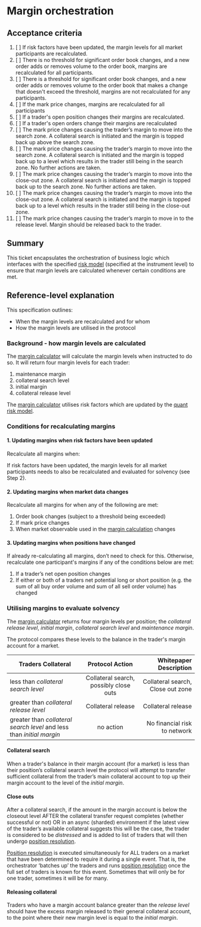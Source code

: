 # Margin orchestration

## Acceptance criteria

1. [ ] If risk factors have been updated, the margin levels for all market participants are recalculated.
1. [ ] There is no threshold for significant order book changes, and a new order adds or removes volume to the order book, margins are recalculated for all participants.
1. [ ] There is a threshold for significant order book changes, and a new order adds or removes volume to the order book that makes a change that doesn't exceed the threshold, margins are not recalculated for any participants. 
1. [ ] If the mark price changes, margins are recalculated for all participants
1. [ ] If a trader's open position changes their margins are recalculated.
1. [ ] If a trader's open orders change their margins are recalculated
1. [ ] The mark price changes causing the trader’s margin to move into the search zone. A collateral search is initiated and the margin is topped back up above the search zone.
1. [ ] The mark price changes causing the trader’s margin to move into the search zone. A collateral search is initiated and the margin is topped back up to a level which results in the trader still being in the search zone. No further actions are taken.
1. [ ] The mark price changes causing the trader’s margin to move into the close-out zone. A collateral search is initiated and the margin is topped back up to the search zone. No further actions are taken.
1. [ ] The mark price changes causing the trader’s margin to move into the close-out zone. A collateral search is initiated and the margin is topped back up to a level which results in the trader still being in the close-out zone.
1. [ ] The mark price changes causing the trader’s margin to move in to the release level. Margin should be released back to the trader. 

## Summary
This ticket encapsulates the orchestration of business logic which interfaces with the specified [risk model](./0018-quant-risk-models.ipynb) (specified at the instrument level) to ensure that margin levels are calculated whenever certain conditions are met.

## Reference-level explanation

This specification outlines:
- When the margin levels are recalculated and for whom
- How the margin levels are utilised in the protocol

### **Background - how margin levels are calculated**

The [margin calculator](./0019-margin-calculator.md) will calculate the margin levels when instructed to do so. It will return four margin levels for each trader:

1. maintenance margin
1. collateral search level
1. initial margin
1. collateral release level

The [margin calculator](./0019-margin-calculator.md) utilises risk factors which are updated by the [quant risk model](./0018-quant-risk-models.ipynb).  


###  **Conditions for recalculating margins**

#### 1. Updating margins when risk factors have been updated

Recalculate all margins when:

If risk factors have been updated, the margin levels for all market participants needs to also be recalculated and evaluated for solvency (see Step 2).

#### 2. Updating margins when market data changes

Recalculate all margins for when any of the following are met:

1. Order book changes (subject to a threshold being exceeded)
1. If mark price changes
1. When market observable used in the [margin calculation](./0019-margin-calculator.md) changes

#### 3. Updating margins when positions have changed

If already re-calculating all margins, don’t need to check for this. Otherwise, recalculate one participant's margins if any of the conditions below are met:

1. If a trader’s net open position changes
1. If either or both of a traders net potential long or short position (e.g. the sum of all buy order volume and sum of all sell order volume) has changed


### **Utilising margins to evaluate solvency**

The [margin calculator](./0019-margin-calculator.md) returns four margin levels per position; the _collateral release level_, _initial margin_, _collateral search level_ and _maintenance margin_.

The protocol compares these levels to the balance in the trader's margin account for a market.

| Traders Collateral        | Protocol  Action           | Whitepaper Description
| ------------- |:-------------:| -----:|
| less than  _collateral search level_     | Collateral search, possibly close outs | Collateral search, Close out zone
| greater than  _collateral release level_       | Collateral release      | Collateral release
| greater than _collateral search level_ and less than  _initial margin_  | no action     | No financial risk to network

#### Collateral search

When a trader's balance in their margin account (for a market) is less than their position’s collateral search level the protocol will attempt to transfer sufficient collateral from the trader’s main collateral account to top up their margin account to the level of the _initial margin_.

#### Close outs

After a collateral search, if the amount in the margin account is below the closeout level AFTER the collateral transfer request completes (whether successful or not) OR in an async (sharded) environment if the latest view of the trader’s available collateral suggests this will be the case, the trader is considered to be _distressed_ and is added to list of traders that will then undergo [position resolution](./0012-position-resolution.md).

[Position resolution](./0012-position-resolution.md) is executed simultaneously for ALL traders on a market that have been determined to require it during a single event. That is, the orchestrator ‘batches up’ the traders and runs [position resolution](./0012-position-resolution.md) once the full set of traders is known for this event. Sometimes that will only be for one trader, sometimes it will be for many.

#### Releasing collateral
Traders who have a margin account balance greater than the  _release level_ should have the excess margin released to their general collateral account, to the point where their new margin level is equal to the _initial margin_.
